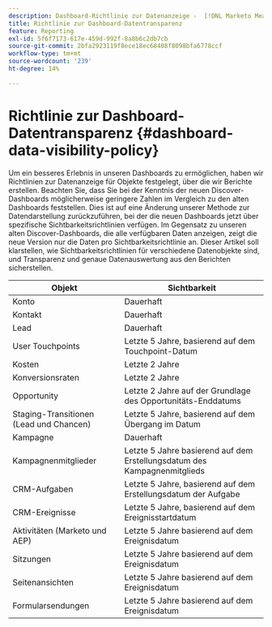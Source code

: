 ```yaml
---
description: Dashboard-Richtlinie zur Datenanzeige -  [!DNL Marketo Measure]  - Produkt
title: Richtlinie zur Dashboard-Datentransparenz
feature: Reporting
exl-id: 5f6f7173-617e-459d-992f-8a8b6c2db7cb
source-git-commit: 2bfa2923119f8ece18ec68408f8098bfa6778ccf
workflow-type: tm+mt
source-wordcount: '239'
ht-degree: 14%

---
```


# Richtlinie zur Dashboard-Datentransparenz {#dashboard-data-visibility-policy}

Um ein besseres Erlebnis in unseren Dashboards zu ermöglichen, haben wir Richtlinien zur Datenanzeige für Objekte festgelegt, über die wir Berichte erstellen. Beachten Sie, dass Sie bei der Kenntnis der neuen Discover-Dashboards möglicherweise geringere Zahlen im Vergleich zu den alten Dashboards feststellen. Dies ist auf eine Änderung unserer Methode zur Datendarstellung zurückzuführen, bei der die neuen Dashboards jetzt über spezifische Sichtbarkeitsrichtlinien verfügen. Im Gegensatz zu unseren alten Discover-Dashboards, die alle verfügbaren Daten anzeigen, zeigt die neue Version nur die Daten pro Sichtbarkeitsrichtlinie an. Dieser Artikel soll klarstellen, wie Sichtbarkeitsrichtlinien für verschiedene Datenobjekte sind, und Transparenz und genaue Datenauswertung aus den Berichten sicherstellen.

<table>
<thead>
  <tr>
    <th>Objekt</th>
    <th>Sichtbarkeit</th>
  </tr>
</thead>
<tbody>
  <tr>
    <td>Konto</td>
    <td>Dauerhaft</td>
  </tr>
  <tr>
    <td>Kontakt</td>
    <td>Dauerhaft</td>
  </tr>
  <tr>
    <td>Lead</td>
    <td>Dauerhaft</td>
  </tr>
  <tr>
    <td>User Touchpoints</td>
    <td>Letzte 5 Jahre, basierend auf dem Touchpoint-Datum</td>
  </tr>
  <tr>
    <td>Kosten</td>
    <td>Letzte 2 Jahre</td>
  </tr>
  <tr>
    <td>Konversionsraten</td>
    <td>Letzte 2 Jahre</td>
  </tr>
  <tr>
    <td>Opportunity</td>
    <td>Letzte 2 Jahre auf der Grundlage des Opportunitäts-Enddatums</td>
  </tr>
  <tr>
    <td>Staging-Transitionen (Lead und Chancen)</td>
    <td>Letzte 5 Jahre, basierend auf dem Übergang im Datum</td>
  </tr>
  <tr>
    <td>Kampagne</td>
    <td>Dauerhaft </td>
  </tr>
  <tr>
    <td>Kampagnenmitglieder</td>
    <td>Letzte 5 Jahre basierend auf dem Erstellungsdatum des Kampagnenmitglieds</td>
  </tr>
  <tr>
    <td>CRM-Aufgaben</td>
    <td>Letzte 5 Jahre, basierend auf dem Erstellungsdatum der Aufgabe</td>
  </tr>
  <tr>
    <td>CRM-Ereignisse</td>
    <td>Letzte 5 Jahre, basierend auf dem Ereignisstartdatum</td>
  </tr>
  <tr>
    <td>Aktivitäten (Marketo und AEP)</td>
    <td>Letzte 5 Jahre basierend auf dem Ereignisdatum</td>
  </tr>
  <tr>
    <td>Sitzungen </td>
    <td>Letzte 5 Jahre basierend auf dem Ereignisdatum</td>
  </tr>
  <tr>
    <td>Seitenansichten</td>
    <td>Letzte 5 Jahre basierend auf dem Ereignisdatum</td>
  </tr>
  <tr>
    <td>Formularsendungen</td>
    <td>Letzte 5 Jahre basierend auf dem Ereignisdatum</td>
  </tr>
</tbody>
</table>
